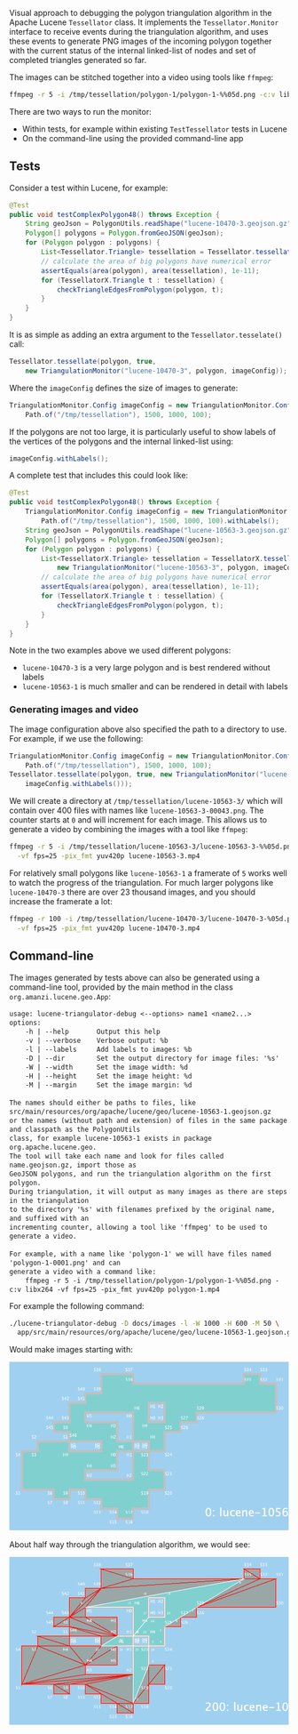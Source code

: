 Visual approach to debugging the polygon triangulation algorithm in the Apache Lucene `Tessellator` class.
It implements the `Tessellator.Monitor` interface to receive events during the triangulation algorithm,
and uses these events to generate PNG images of the incoming polygon together with the current status
of the internal linked-list of nodes and set of completed triangles generated so far.

The images can be stitched together into a video using tools like `ffmpeg`:

```bash
ffmpeg -r 5 -i /tmp/tessellation/polygon-1/polygon-1-%%05d.png -c:v libx264 -vf fps=25 -pix_fmt yuv420p polygon-1.mp4
```

There are two ways to run the monitor:

* Within tests, for example within existing `TestTessellator` tests in Lucene
* On the command-line using the provided command-line app

## Tests

Consider a test within Lucene, for example:

```java
@Test
public void testComplexPolygon48() throws Exception {
    String geoJson = PolygonUtils.readShape("lucene-10470-3.geojson.gz");
    Polygon[] polygons = Polygon.fromGeoJSON(geoJson);
    for (Polygon polygon : polygons) {
        List<Tessellator.Triangle> tessellation = Tessellator.tessellate(polygon, true);
        // calculate the area of big polygons have numerical error
        assertEquals(area(polygon), area(tessellation), 1e-11);
        for (TessellatorX.Triangle t : tessellation) {
            checkTriangleEdgesFromPolygon(polygon, t);
        }
    }
}
```

It is as simple as adding an extra argument to the `Tessellator.tesselate()` call:

```java
Tessellator.tessellate(polygon, true,
    new TriangulationMonitor("lucene-10470-3", polygon, imageConfig));
```

Where the `imageConfig` defines the size of images to generate:

```java
TriangulationMonitor.Config imageConfig = new TriangulationMonitor.Config(
    Path.of("/tmp/tessellation"), 1500, 1000, 100);
```

If the polygons are not too large, it is particularly useful to show labels of the vertices of the polygons and the
internal linked-list using:

```java
imageConfig.withLabels();
```

A complete test that includes this could look like:

```java
@Test
public void testComplexPolygon48() throws Exception {
    TriangulationMonitor.Config imageConfig = new TriangulationMonitor.Config(
        Path.of("/tmp/tessellation"), 1500, 1000, 100).withLabels();
    String geoJson = PolygonUtils.readShape("lucene-10563-3.geojson.gz");
    Polygon[] polygons = Polygon.fromGeoJSON(geoJson);
    for (Polygon polygon : polygons) {
        List<TessellatorX.Triangle> tessellation = TessellatorX.tessellate(polygon, true,
            new TriangulationMonitor("lucene-10563-3", polygon, imageConfig));
        // calculate the area of big polygons have numerical error
        assertEquals(area(polygon), area(tessellation), 1e-11);
        for (TessellatorX.Triangle t : tessellation) {
            checkTriangleEdgesFromPolygon(polygon, t);
        }
    }
}
```

Note in the two examples above we used different polygons:

* `lucene-10470-3` is a very large polygon and is best rendered without labels
* `lucene-10563-1` is much smaller and can be rendered in detail with labels

### Generating images and video

The image configuration above also specified the path to a directory to use.
For example, if we use the following:

```java
TriangulationMonitor.Config imageConfig = new TriangulationMonitor.Config(
    Path.of("/tmp/tessellation"), 1500, 1000, 100);
Tessellator.tessellate(polygon, true, new TriangulationMonitor("lucene-10563-3", polygon,
    imageConfig.withLabels()));
```

We will create a directory at `/tmp/tessellation/lucene-10563-3/` which will contain over 400 files with names
like `lucene-10563-3-00043.png`.
The counter starts at `0` and will increment for each image.
This allows us to generate a video by combining the images with a tool like `ffmpeg`:

```bash
ffmpeg -r 5 -i /tmp/tessellation/lucene-10563-3/lucene-10563-3-%%05d.png -c:v libx264 \
  -vf fps=25 -pix_fmt yuv420p lucene-10563-3.mp4
```

For relatively small polygons like `lucene-10563-1` a framerate of `5` works well to watch the progress of the triangulation.
For much larger polygons like `lucene-10470-3` there are over 23 thousand images, and you should increase the framerate a lot:

```bash
ffmpeg -r 100 -i /tmp/tessellation/lucene-10470-3/lucene-10470-3-%05d.png -c:v libx264 \
  -vf fps=25 -pix_fmt yuv420p lucene-10470-3.mp4
```

## Command-line

The images generated by tests above can also be generated using a command-line tool, provided by the main method in
the class `org.amanzi.lucene.geo.App`:

    usage: lucene-triangulator-debug <--options> name1 <name2...>
    options:
        -h | --help       Output this help
        -v | --verbose    Verbose output: %b
        -l | --labels     Add labels to images: %b
        -D | --dir        Set the output directory for image files: '%s'
        -W | --width      Set the image width: %d
        -H | --height     Set the image height: %d
        -M | --margin     Set the image margin: %d

    The names should either be paths to files, like src/main/resources/org/apache/lucene/geo/lucene-10563-1.geojson.gz
    or the names (without path and extension) of files in the same package and classpath as the PolygonUtils
    class, for example lucene-10563-1 exists in package org.apache.lucene.geo.
    The tool will take each name and look for files called name.geojson.gz, import those as
    GeoJSON polygons, and run the triangulation algorithm on the first polygon.
    During triangulation, it will output as many images as there are steps in the triangulation
    to the directory '%s' with filenames prefixed by the original name, and suffixed with an
    incrementing counter, allowing a tool like 'ffmpeg' to be used to generate a video.
            
    For example, with a name like 'polygon-1' we will have files named 'polygon-1-0001.png' and can
    generate a video with a command like:
        ffmpeg -r 5 -i /tmp/tessellation/polygon-1/polygon-1-%%05d.png -c:v libx264 -vf fps=25 -pix_fmt yuv420p polygon-1.mp4


For example the following command:

```bash
./lucene-triangulator-debug -D docs/images -l -W 1000 -H 600 -M 50 \
  app/src/main/resources/org/apache/lucene/geo/lucene-10563-1.geojson.gz
```

Would make images starting with:

![Lucene-10563-1 Polygon](images/lucene-10563-1/lucene-10563-1-00000.png?raw=true "Lucene-10563-1 Polygon")

About half way through the triangulation algorithm, we would see:

![Lucene-10563-1 Polygon](images/lucene-10563-1/lucene-10563-1-00200.png?raw=true "Lucene-10563-1 Polygon")
